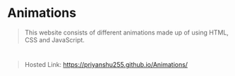 # Animations
> This website consists of different animations made up of using HTML, CSS and JavaScript.
#
> Hosted Link: https://priyanshu255.github.io/Animations/

